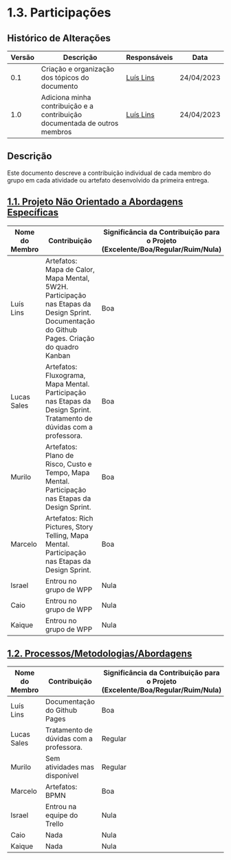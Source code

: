 # 1.3. Participações

## Histórico de Alterações

| Versão | Descrição | Responsáveis | Data |
| -- | -- | -- | -- |
| 0.1  | Criação e organização dos tópicos do documento | [Luís Lins](https://github.com/luisgaboardi) | 24/04/2023 |
| 1.0  | Adiciona minha contribuição e a contribuição documentada de outros membros | [Luís Lins](https://github.com/luisgaboardi) | 24/04/2023 |

## Descrição

Este documento descreve a contribuição individual de cada membro do grupo em cada atividade ou artefato desenvolvido da primeira entrega.

## [1.1. Projeto Não Orientado a Abordagens Específicas](/docs/Base/1.1.AbordagemNaoEspecifica.md)

|Nome do Membro | Contribuição | Significância da Contribuição para o Projeto (Excelente/Boa/Regular/Ruim/Nula) |
| -- | -- | -- |
| Luís Lins  |  Artefatos: Mapa de Calor, Mapa Mental, 5W2H. Participação nas Etapas da Design Sprint. Documentação do Github Pages. Criação do quadro Kanban | Boa |
| Lucas Sales |  Artefatos: Fluxograma, Mapa Mental. Participação nas Etapas da Design Sprint. Tratamento de dúvidas com a professora. | Boa |
| Murilo |  Artefatos: Plano de Risco, Custo e Tempo, Mapa Mental. Participação nas Etapas da Design Sprint. | Boa |
| Marcelo |  Artefatos: Rich Pictures, Story Telling, Mapa Mental. Participação nas Etapas da Design Sprint. | Boa |
| Israel | Entrou no grupo de WPP | Nula |
| Caio | Entrou no grupo de WPP | Nula |
| Kaique | Entrou no grupo de WPP | Nula |


## [1.2. Processos/Metodologias/Abordagens](/docs/Base/1.2.ProcessosMetodologiasAbordagens.md)

|Nome do Membro | Contribuição | Significância da Contribuição para o Projeto (Excelente/Boa/Regular/Ruim/Nula) |
| -- | -- | -- |
| Luís Lins  |  Documentação do Github Pages | Boa |
| Lucas Sales | Tratamento de dúvidas com a professora. | Regular |
| Murilo | Sem atividades mas disponível | Regular |
| Marcelo |  Artefatos: BPMN | Boa |
| Israel | Entrou na equipe do Trello | Nula |
| Caio | Nada | Nula |
| Kaique | Nada | Nula |
